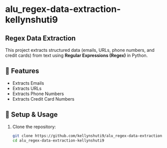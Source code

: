 # alu_regex-data-extraction-kellynshuti9

## Regex Data Extraction

This project extracts structured data (emails, URLs, phone numbers, and credit cards) from text using **Regular Expressions (Regex)** in Python.

## 📌 Features

- Extracts Emails  
- Extracts URLs  
- Extracts Phone Numbers  
- Extracts Credit Card Numbers  

## 🚀 Setup & Usage

1. Clone the repository:  
   ```bash
   git clone https://github.com/kellynshuti9/alu_regex-data-extraction-Rwema01.git
   cd alu_regex-data-extraction-kellynshuti9
